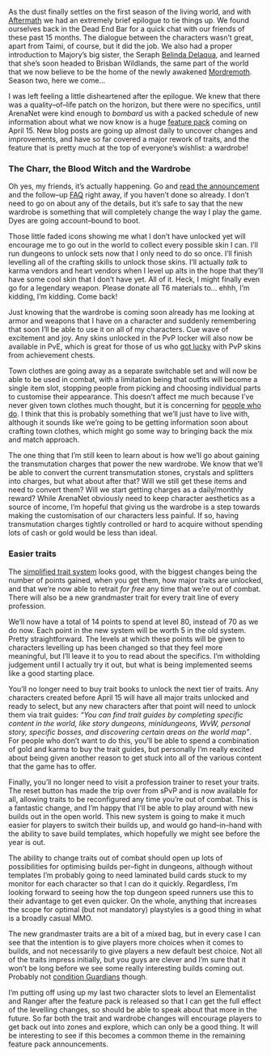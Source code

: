 As the dust finally settles on the first season of the living world, and with [Aftermath](https://www.guildwars2.com/en/the-game/releases/march-18-2014/) we had an extremely brief epilogue to tie things up. We found ourselves back in the Dead End Bar for a quick chat with our friends of these past 15 months. The dialogue between the characters wasn’t great, apart from Taimi, of course, but it did the job. We also had a proper introduction to Majory’s big sister, the Seraph [Belinda Delaqua](http://wiki.guildwars2.com/wiki/Seraph_Belinda_Delaqua), and learned that she’s soon headed to Brisban Wildlands, the same part of the world that we now believe to be the home of the newly awakened [Mordremoth](http://wiki.guildwars2.com/wiki/Mordremoth). Season two, here we come…

I was left feeling a little disheartened after the epilogue. We knew that there was a quality–of–life patch on the horizon, but there were no specifics, until ArenaNet were kind enough to *bombard* us with a packed schedule of new information about what we now know is a huge [feature pack](https://www.guildwars2.com/en/news/announcing-the-april-2014-feature-pack/) coming on April 15. New blog posts are going up almost daily to uncover changes and improvements, and have so far covered a major rework of traits, and the feature that is pretty much at the top of everyone’s wishlist: a wardrobe!


### The Charr, the Blood Witch and the Wardrobe

Oh yes, my friends, it’s actually happening. Go and [read the announcement](https://www.guildwars2.com/en/news/introducing-the-wardrobe-system/) and the follow–up [FAQ](http://www.reddit.com/r/Guildwars2/comments/21d7s5/dyetownwardrobes_clothes_faq/) right away, if you haven’t done so already. I don’t need to go on about any of the details, but it’s safe to say that the new wardrobe is something that will completely change the way I play the game. Dyes are going account–bound to boot.

Those little faded icons showing me what I don’t have unlocked yet will encourage me to go out in the world to collect every possible skin I can. I’ll run dungeons to unlock sets now that I only need to do so once. I’ll finish levelling all of the crafting skills to unlock those skins. I’ll actually *talk* to karma vendors and heart vendors when I level up alts in the hope that they’ll have some cool skin that I don’t have yet. All of it. Heck, I might finally even go for a legendary weapon. Please donate all T6 materials to… ehhh, I’m kidding, I’m kidding. Come back!

Just knowing that the wardrobe is coming soon already has me looking at armor and weapons that I have on a character and suddenly remembering that soon I’ll be able to use it on all of my characters. Cue wave of excitement and joy. Any skins unlocked in the PvP locker will also now be available in PvE, which is great for those of us who [got lucky](http://dulfy.net/2012/12/06/gw2-sword-skins-gallery/#22) with PvP skins from achievement chests.

Town clothes are going away as a separate switchable set and will now be able to be used in combat, with a limitation being that outfits will become a single item slot, stopping people from picking and choosing individual parts to customise their appearance. This doesn’t affect me much because I’ve never given town clothes much thought, but it is concerning for [people who do](http://www.reddit.com/r/Guildwars2/comments/21e03m/i_love_the_wardrobe_system_but_turning_town/). I think that this is probably something that we’ll just have to live with, although it sounds like we’re going to be getting information soon about crafting town clothes, which might go some way to bringing back the mix and match approach.

The one thing that I’m still keen to learn about is how we’ll go about gaining the transmutation charges that power the new wardrobe. We know that we’ll be able to convert the current transmutation stones, crystals and splitters into charges, but what about after that? Will we still get these items and need to convert them? Will we start getting charges as a daily/monthly reward? While ArenaNet obviously need to keep character aesthetics as a source of income, I’m hopeful that giving us the wardrobe is a step towards making the customisation of our characters less painful. If so, having transmutation charges tightly controlled or hard to acquire without spending lots of cash or gold would be less than ideal.


### Easier traits

The [simplified trait system](https://www.guildwars2.com/en/news/traits-unleashed-forty-new-traits-and-more/) looks good, with the biggest changes being the number of points gained, when you get them, how major traits are unlocked, and that we’re now able to retrait *for free* any time that we’re out of combat. There will also be a new grandmaster trait for every trait line of every profession.

We’ll now have a total of 14 points to spend at level 80, instead of 70 as we do now. Each point in the new system will be worth 5 in the old system. Pretty straightforward. The levels at which these points will be given to characters levelling up has been changed so that they feel more meaningful, but I’ll leave it to you to read about the specifics. I’m witholding judgement until I actually try it out, but what is being implemented seems like a good starting place.

You’ll no longer need to buy trait books to unlock the next tier of traits. Any characters created before April 15 will have all major traits unlocked and ready to select, but any new characters after that point will need to unlock them via trait guides: *“You can find trait guides by completing specific content in the world, like story dungeons, minidungeons, WvW, personal story, specific bosses, and discovering certain areas on the world map”*. For people who don’t want to do this, you’ll be able to spend a combination of gold and karma to buy the trait guides, but personally I’m really excited about being given another reason to get stuck into all of the various content that the game has to offer.

Finally, you’ll no longer need to visit a profession trainer to reset your traits. The reset button has made the trip over from sPvP and is now available for all, allowing traits to be reconfigured any time you’re out of combat. This is a fantastic change, and I’m happy that I’ll be able to play around with new builds out in the open world. This new system is going to make it much easier for players to switch their builds up, and would go hand–in–hand with the ability to save build templates, which hopefully we might see before the year is out.

The ability to change traits out of combat should open up lots of possibilities for optimising builds per–fight in dungeons, although without templates I’m probably going to need laminated build cards stuck to my monitor for each character so that I can do it quickly. Regardless, I’m looking forward to seeing how the top dungeon speed runners use this to their advantage to get even quicker. On the whole, anything that increases the scope for optimal (but not mandatory) playstyles is a good thing in what is a broadly casual MMO.

The new grandmaster traits are a bit of a mixed bag, but in every case I can see that the intention is to give players more choices when it comes to builds, and not necessarily to give players a new default best choice. Not all of the traits impress initially, but you guys are clever and I’m sure that it won’t be long before we see some really interesting builds coming out. Probably not [condition Guardians](http://www.reddit.com/r/Guildwars2/comments/21dh79/dnt_brazils_condition_damage_guardian_build/) though.

I’m putting off using up my last two character slots to level an Elementalist and Ranger after the feature pack is released so that I can get the full effect of the levelling changes, so should be able to speak about that more in the future. So far both the trait and wardrobe changes will encourage players to get back out into zones and explore, which can only be a good thing. It will be interesting to see if this becomes a common theme in the remaining feature pack announcements.
